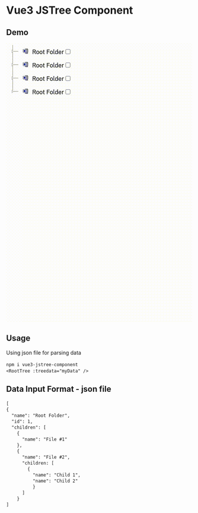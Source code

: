 # Vue3 JSTree Component

## Demo

![Demo](./demo.gif)

## Usage

Using json file for parsing data

`npm i vue3-jstree-component`  
`<RootTree :treedata="myData" />`

## Data Input Format - json file

```
[
{
  "name": "Root Folder",
  "id": 1,
  "children": [
    {
      "name": "File #1"
    },
    {
      "name": "File #2",
      "children: [
        {
          "name": "Child 1",
          "name": "Child 2"
          }
      ]
    }
]
```
